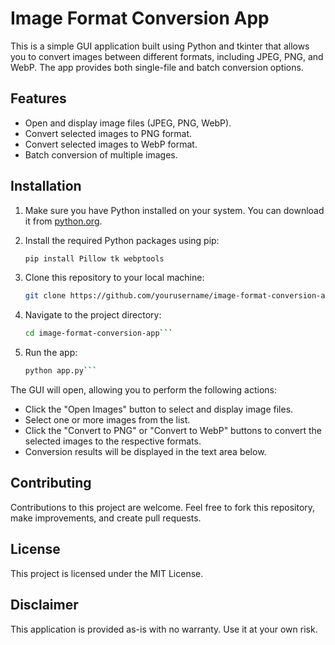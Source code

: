 # Image Format Conversion App

This is a simple GUI application built using Python and tkinter that allows you to convert images between different formats, including JPEG, PNG, and WebP. The app provides both single-file and batch conversion options.

## Features

- Open and display image files (JPEG, PNG, WebP).
- Convert selected images to PNG format.
- Convert selected images to WebP format.
- Batch conversion of multiple images.

## Installation

1. Make sure you have Python installed on your system. You can download it from [python.org](https://www.python.org/downloads/).

2. Install the required Python packages using pip:
   ```bash
   pip install Pillow tk webptools

3. Clone this repository to your local machine:
   ```bash
   git clone https://github.com/yourusername/image-format-conversion-app.git```

4. Navigate to the project directory:
   ```bash
   cd image-format-conversion-app```

5. Run the app:
   ```bash
   python app.py```

The GUI will open, allowing you to perform the following actions:
- Click the "Open Images" button to select and display image files.
- Select one or more images from the list.
- Click the "Convert to PNG" or "Convert to WebP" buttons to convert the selected images to the respective formats.
- Conversion results will be displayed in the text area below.

## Contributing

Contributions to this project are welcome. Feel free to fork this repository, make improvements, and create pull requests.

## License

This project is licensed under the MIT License.

## Disclaimer

This application is provided as-is with no warranty. Use it at your own risk.
